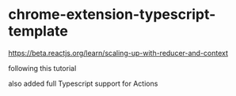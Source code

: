 # chrome-extension-typescript-template
https://beta.reactjs.org/learn/scaling-up-with-reducer-and-context

following this tutorial

also added full Typescript support for Actions
